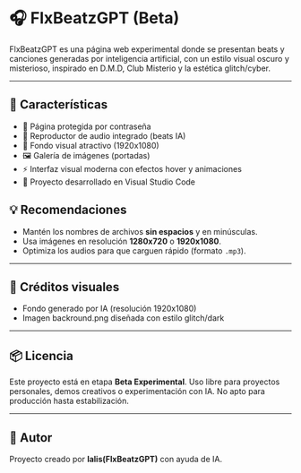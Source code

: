 # 🎧 FlxBeatzGPT (Beta)

FlxBeatzGPT es una página web experimental donde se presentan beats y canciones generadas por inteligencia artificial, con un estilo visual oscuro y misterioso, inspirado en D.M.D, Club Misterio y la estética glitch/cyber.

---

## 🚀 Características

- 🔐 Página protegida por contraseña
- 🎼 Reproductor de audio integrado (beats IA)
- 🎨 Fondo visual atractivo (1920x1080)
- 🖼️ Galería de imágenes (portadas)
- ⚡ Interfaz visual moderna con efectos hover y animaciones
- 📁 Proyecto desarrollado en Visual Studio Code

## 💡 Recomendaciones

- Mantén los nombres de archivos **sin espacios** y en minúsculas.
- Usa imágenes en resolución **1280x720** o **1920x1080**.
- Optimiza los audios para que carguen rápido (formato `.mp3`).

---

## 📸 Créditos visuales

- Fondo generado por IA (resolución 1920x1080)
- Imagen backround.png diseñada con estilo glitch/dark

---

## 📦 Licencia

Este proyecto está en etapa **Beta Experimental**. Uso libre para proyectos personales, demos creativos o experimentación con IA. No apto para producción hasta estabilización.

---

## 🧠 Autor

Proyecto creado por **lalis(FlxBeatzGPT)** con ayuda de IA.
